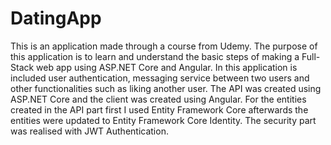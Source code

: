# DatingApp
This is an application made through a course from Udemy. The purpose of this application is to learn and understand the basic
steps of making a Full-Stack web app using ASP.NET Core and Angular. In this application is included user authentication, messaging
service between two users and other functionalities such as liking another user. The API was created using ASP.NET Core and the client was created using Angular.
For the entities created in the API part first I used Entity Framework Core afterwards the entities were updated to Entity Framework Core Identity. The security part was
realised with JWT Authentication.

